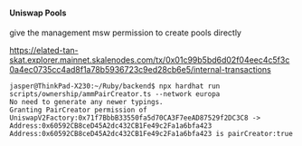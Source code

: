 #### Uniswap Pools

give the management msw permission to create pools directly

https://elated-tan-skat.explorer.mainnet.skalenodes.com/tx/0x01c99b5bd6d02f04eec4c5f3c0a4ec0735cc4ad8f1a78b5936723c9ed28cb6e5/internal-transactions

```
jasper@ThinkPad-X230:~/Ruby/backend$ npx hardhat run scripts/ownership/ammPairCreator.ts --network europa
No need to generate any newer typings.
Granting PairCreator permission of UniswapV2Factory:0x71f7BbbB33550fa5d70CA3F7eeAD87529f2DC3C8 -> Address:0x60592CB8ceD45A2dc432CB1Fe49c2Fa1a6bfa423
Address:0x60592CB8ceD45A2dc432CB1Fe49c2Fa1a6bfa423 is pairCreator:true
```
